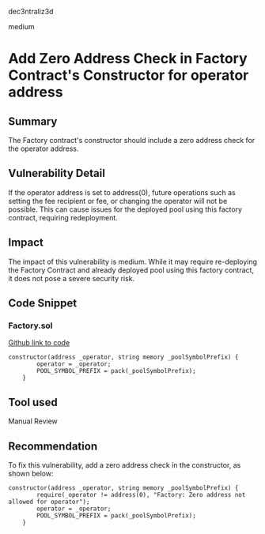 dec3ntraliz3d

medium

# Add Zero Address Check in Factory Contract's Constructor for operator address

## Summary
The Factory contract's constructor should include a zero address check for the operator address. 

## Vulnerability Detail

If the operator address is set to address(0), future operations such as setting the fee recipient or fee, or changing the operator will not be possible. This can cause issues for the deployed pool using this factory contract, requiring redeployment.

## Impact

The impact of this vulnerability is medium. While it may require re-deploying the Factory Contract and already deployed pool using this factory contract, it does not pose a severe security risk.

## Code Snippet

### Factory.sol

[Github link to code](https://github.com/sherlock-audit/2023-02-surge/blob/main/surge-protocol-v1/src/Factory.sol#L21-L24)

```solidity  
constructor(address _operator, string memory _poolSymbolPrefix) {
        operator = _operator;
        POOL_SYMBOL_PREFIX = pack(_poolSymbolPrefix);
    }
```


## Tool used

Manual Review

## Recommendation

To fix this vulnerability, add a zero address check in the constructor, as shown below:

```solidity  
constructor(address _operator, string memory _poolSymbolPrefix) {
        require(_operator != address(0), "Factory: Zero address not allowed for operator");
        operator = _operator;
        POOL_SYMBOL_PREFIX = pack(_poolSymbolPrefix);
    }
```



